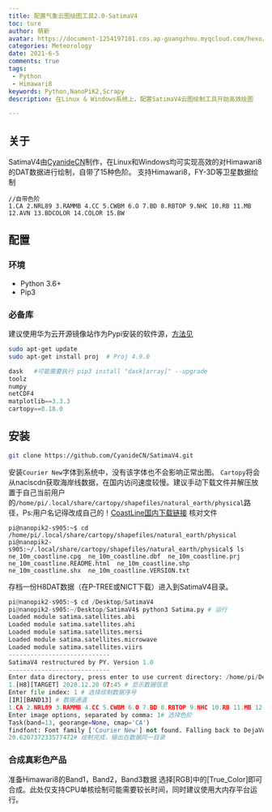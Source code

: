 ```yaml
---
title: 配置气象云图绘图工具2.0-SatimaV4
toc: ture
author: 萌新
avatar: https://document-1254197101.cos.ap-guangzhou.myqcloud.com/hexo/pic/Head.jpg
categories: Meteorology
date: 2021-6-5
comments: true
tags: 
 - Python
 - Himawari8
keywords: Python,NanoPiK2,Scrapy
description: 在Linux & Windows系统上，配置SatimaV4云图绘制工具开始高效绘图

---
```


## 关于
SatimaV4由[CyanideCN](https://github.com/CyanideCN/SatimaV4)制作，在Linux和Windows均可实现高效的对Himawari8的DAT数据进行绘制，自带了15种色阶。
支持Himawari8，FY-3D等卫星数据绘制
```
//自带色阶
1.CA 2.NRL89 3.RAMMB 4.CC 5.CWBM 6.O 7.BD 8.RBTOP 9.NHC 10.RB 11.MB 12.AVN 13.BDCOLOR 14.COLOR 15.BW
```

## 配置
### 环境
* Python 3.6+
* Pip3

### 必备库

建议使用华为云开源镜像站作为Pypi安装的软件源，[方法见](https://mirrors.huaweicloud.com/)


``` BASH
sudo apt-get update
sudo apt-get install proj  # Proj 4.9.0
```
``` Python
dask   #可能需要执行 pip3 install "dask[array]" --upgrade
toolz
numpy
netCDF4
matplotlib==3.3.3
cartopy==0.18.0
```

## 安装

``` bash
git clone https://github.com/CyanideCN/SatimaV4.git
```
安装`Courier New`字体到系统中，没有该字体也不会影响正常出图。
`Cartopy`将会从naciscdn获取海岸线数据，在国内访问速度较慢。建议手动下载文件并解压放置于自己当前用户的`/home/pi/.local/share/cartopy/shapefiles/natural_earth/physical`路径，Ps:用户名记得改成自己的！[CoastLine国内下载链接](https://cdn.jsdelivr.net/gh/MengXin001/CDN@1.8.0.2/safe/ne_10m_coastline.zip)
核对文件
```
pi@nanopik2-s905:~$ cd /home/pi/.local/share/cartopy/shapefiles/natural_earth/physical
pi@nanopik2-s905:~/.local/share/cartopy/shapefiles/natural_earth/physical$ ls
ne_10m_coastline.cpg  ne_10m_coastline.dbf  ne_10m_coastline.prj  ne_10m_coastline.README.html  ne_10m_coastline.shp  ne_10m_coastline.shx  ne_10m_coastline.VERSION.txt

```
存档一份H8DAT数据（在P-TREE或NICT下载）进入到SatimaV4目录。
``` Python
pi@nanopik2-s905:~$ cd /Desktop/SatimaV4
pi@nanopik2-s905:~/Desktop/SatimaV4$ python3 Satima.py # 运行
Loaded module satima.satellites.abi
Loaded module satima.satellites.ahi
Loaded module satima.satellites.mersi
Loaded module satima.satellites.microwave
Loaded module satima.satellites.viirs
----------------------------
SatimaV4 restructured by PY. Version 1.0
----------------------------
Enter data directory, press enter to use current directory: /home/pi/Desktop/SatimaV4  # 输入数据所在目录(绝对路径)
1.[H8][TARGET] 2020.12.20 07:45 # 显示数据信息
Enter file index: 1 # 选择绘制数据序号
[IR][BAND13] # 数据通道
1.CA 2.NRL89 3.RAMMB 4.CC 5.CWBM 6.O 7.BD 8.RBTOP 9.NHC 10.RB 11.MB 12.AVN 13.BDCOLOR 14.COLOR 15.BW # 自带色阶
Enter image options, separated by comma: 1# 选择色阶
Task(band=13, georange=None, cmap='CA')
findfont: Font family ['Courier New'] not found. Falling back to DejaVu Sans.
20.620737233577472# 绘制完成，输出在数据同一目录
```

### 合成真彩色产品
准备Himawari8的Band1，Band2，Band3数据
选择[RGB]中的[True_Color]即可合成。此处仅支持CPU单核绘制可能需要较长时间，同时建议使用大内存平台运行。
